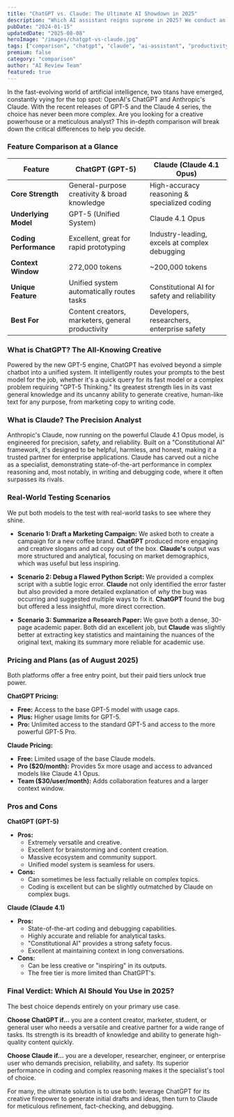 ```yaml
---
title: "ChatGPT vs. Claude: The Ultimate AI Showdown in 2025"
description: "Which AI assistant reigns supreme in 2025? We conduct an in-depth comparison of OpenAI's GPT-5 and Anthropic's Claude 4.1, analyzing features, performance, and pricing to help you choose the right tool."
pubDate: "2024-01-15"
updatedDate: "2025-08-08"
heroImage: "/images/chatgpt-vs-claude.jpg"
tags: ["comparison", "chatgpt", "claude", "ai-assistant", "productivity", "gpt-5"]
premium: false
category: "comparison"
author: "AI Review Team"
featured: true
---
```


In the fast-evolving world of artificial intelligence, two titans have emerged, constantly vying for the top spot: OpenAI's ChatGPT and Anthropic's Claude. With the recent releases of GPT-5 and the Claude 4 series, the choice has never been more complex. Are you looking for a creative powerhouse or a meticulous analyst? This in-depth comparison will break down the critical differences to help you decide.

### Feature Comparison at a Glance

| Feature                  | ChatGPT (GPT-5)                                  | Claude (Claude 4.1 Opus)                               |
| ------------------------ | ------------------------------------------------ | ------------------------------------------------------ |
| **Core Strength**        | General-purpose creativity & broad knowledge     | High-accuracy reasoning & specialized coding           |
| **Underlying Model**     | GPT-5 (Unified System)                           | Claude 4.1 Opus                                        |
| **Coding Performance**   | Excellent, great for rapid prototyping           | Industry-leading, excels at complex debugging          |
| **Context Window**       | 272,000 tokens                                   | ~200,000 tokens                                        |
| **Unique Feature**       | Unified system automatically routes tasks        | Constitutional AI for safety and reliability           |
| **Best For**             | Content creators, marketers, general productivity| Developers, researchers, enterprise safety             |

### What is ChatGPT? The All-Knowing Creative

Powered by the new GPT-5 engine, ChatGPT has evolved beyond a simple chatbot into a unified system. It intelligently routes your prompts to the best model for the job, whether it's a quick query for its fast model or a complex problem requiring "GPT-5 Thinking." Its greatest strength lies in its vast general knowledge and its uncanny ability to generate creative, human-like text for any purpose, from marketing copy to writing code.

### What is Claude? The Precision Analyst

Anthropic's Claude, now running on the powerful Claude 4.1 Opus model, is engineered for precision, safety, and reliability. Built on a "Constitutional AI" framework, it's designed to be helpful, harmless, and honest, making it a trusted partner for enterprise applications. Claude has carved out a niche as a specialist, demonstrating state-of-the-art performance in complex reasoning and, most notably, in writing and debugging code, where it often surpasses its rivals.

### Real-World Testing Scenarios

We put both models to the test with real-world tasks to see where they shine.

*   **Scenario 1: Draft a Marketing Campaign:** We asked both to create a campaign for a new coffee brand. **ChatGPT** produced more engaging and creative slogans and ad copy out of the box. **Claude's** output was more structured and analytical, focusing on market demographics, which was useful but less inspiring.

*   **Scenario 2: Debug a Flawed Python Script:** We provided a complex script with a subtle logic error. **Claude** not only identified the error faster but also provided a more detailed explanation of *why* the bug was occurring and suggested multiple ways to fix it. **ChatGPT** found the bug but offered a less insightful, more direct correction.

*   **Scenario 3: Summarize a Research Paper:** We gave both a dense, 30-page academic paper. Both did an excellent job, but **Claude** was slightly better at extracting key statistics and maintaining the nuances of the original text, making its summary more reliable for academic use.

### Pricing and Plans (as of August 2025)

Both platforms offer a free entry point, but their paid tiers unlock true power.

**ChatGPT Pricing:**
*   **Free:** Access to the base GPT-5 model with usage caps.
*   **Plus:** Higher usage limits for GPT-5.
*   **Pro:** Unlimited access to the standard GPT-5 and access to the more powerful GPT-5 Pro.

**Claude Pricing:**
*   **Free:** Limited usage of the base Claude models.
*   **Pro ($20/month):** Provides 5x more usage and access to advanced models like Claude 4.1 Opus.
*   **Team ($30/user/month):** Adds collaboration features and a larger context window.

### Pros and Cons

**ChatGPT (GPT-5)**
*   **Pros:**
    *   Extremely versatile and creative.
    *   Excellent for brainstorming and content creation.
    *   Massive ecosystem and community support.
    *   Unified model system is seamless for users.
*   **Cons:**
    *   Can sometimes be less factually reliable on complex topics.
    *   Coding is excellent but can be slightly outmatched by Claude on complex bugs.

**Claude (Claude 4.1)**
*   **Pros:**
    *   State-of-the-art coding and debugging capabilities.
    *   Highly accurate and reliable for analytical tasks.
    *   "Constitutional AI" provides a strong safety focus.
    *   Excellent at maintaining context in long conversations.
*   **Cons:**
    *   Can be less creative or "inspiring" in its outputs.
    *   The free tier is more limited than ChatGPT's.

### Final Verdict: Which AI Should You Use in 2025?

The best choice depends entirely on your primary use case.

**Choose ChatGPT if...** you are a content creator, marketer, student, or general user who needs a versatile and creative partner for a wide range of tasks. Its strength is its breadth of knowledge and ability to generate high-quality content quickly.

**Choose Claude if...** you are a developer, researcher, engineer, or enterprise user who demands precision, reliability, and safety. Its superior performance in coding and complex reasoning makes it the specialist's tool of choice.

For many, the ultimate solution is to use both: leverage ChatGPT for its creative firepower to generate initial drafts and ideas, then turn to Claude for meticulous refinement, fact-checking, and debugging.